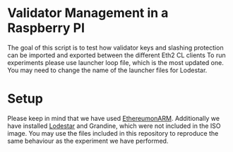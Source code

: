 # Validator Management in a Raspberry PI

The goal of this script is to test how validator keys and slashing protection can be imported and exported between the different Eth2 CL clients
To run experiments please use launcher loop file, which is the most updated one.
You may need to change the name of the launcher files for Lodestar.

# Setup

Please keep in mind that we have used [EthereumonARM](https://ethereum-on-arm-documentation.readthedocs.io/en/latest/kiln/kiln-testnet.html#).
Additionally we have installed [Lodestar](https://chainsafe.github.io/lodestar/install/source/) and Grandine, which were not included in the ISO image.
You may use the files included in this repository to reproduce the same behaviour as the experiment we have performed.
 
